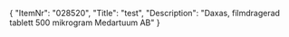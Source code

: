 {
  "ItemNr": "028520",
  "Title": "test",
  "Description": "Daxas, filmdragerad tablett 500 mikrogram Medartuum AB"
}